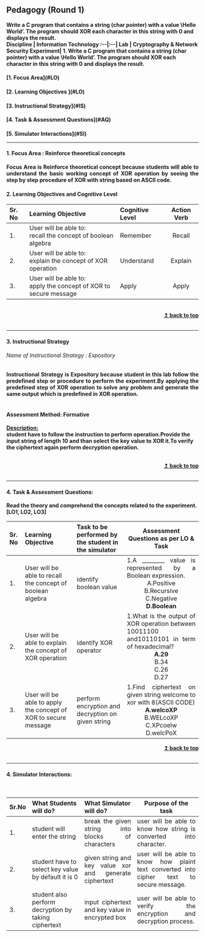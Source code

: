 ## Pedagogy (Round 1)
<b>Write a C program that contains a string (char pointer) with a value \Hello World’. The program should XOR each character in this string with 0 and displays the result. <a name="top"></a> </b><br>
<b>Discipline | <b>Information Technology
:--|:--|
<b> Lab | <b>Cryptography & Network Security
<b> Experiment|     <b> 1. Write a C program that contains a string (char pointer) with a value \Hello World’. The program should XOR each character in this string with 0 and displays the result.

<h4> [1. Focus Area](#LO)
<h4> [2. Learning Objectives ](#LO)
<h4> [3. Instructional Strategy](#IS)
<h4> [4. Task & Assessment Questions](#AQ)
<h4> [5. Simulator Interactions](#SI)
<hr>

<a name="LO"></a>
#### 1. Focus Area : Reinforce theoretical concepts<br>
<div align="justify">Focus Area is Reinforce theoretical concept because students will able to understand the basic working concept of XOR operation by seeing the step by step procedure of XOR with string based on ASCII code.</div>

#### 2. Learning Objectives and Cognitive Level


Sr. No |	Learning Objective	| Cognitive Level | Action Verb
:--|:--|:--|:-:
1.| User will be able to: <br>recall the concept of boolean algebra|Remember|Recall
2.| User will be able to: <br>explain the concept of XOR operation| Understand | Explain
3.| User will be able to: <br>apply the concept of XOR to secure message|Apply|Apply

<br/>
<div align="right">
    <b><a href="#top">↥ back to top</a></b>
</div>
<br/>
<hr>

<a name="IS"></a>
#### 3. Instructional Strategy
###### Name of Instructional Strategy  :   Expository <br>
<div align="justify">Instructional Strategy is Expository because student in this lab follow the predefined step or procedure to perform the experiment.By applying the predefined step of XOR operation to solve any problem and generate the same output which is predefined in XOR operation.</div><br>

####  Assessment Method: Formative
<u> <b>Description: </b> </u>
<br>
 student have to follow the instruction to perform operation.Provide the input string of length 10 and than select the key value to XOR it.To verify the ciphertext again perform decryption operation.

<br/>
<div align="right">
    <b><a href="#top">↥ back to top</a></b>
</div>
<br/>
<hr>

<a name="AQ"></a>
#### 4. Task & Assessment Questions:

Read the theory and comprehend the concepts related to the experiment. [LO1, LO2, LO3]
<br>

Sr. No |Learning Objective	| Task to be performed by <br> the student  in the simulator | Assessment Questions as per LO & Task
:--|:--|:--|:-:
1.|User will be able to recall the concept of boolean algebra|identify boolean value|<div align="justify">1.A ________ value is represented by a Boolean expression.<br></div> A.Positive<br>B.Recursive <br>C.Negative<br><b>D.Boolean</b><br>
2.|User will be able to explain the concept of XOR operation|identify XOR operator|<div align="justify">1.What is the output of XOR operation between 10011100 and10110101 in term of hexadecimal?<br></div><b>A.29</b><br>B.34<br>C.26<br>D.27<br>
3.|User will be able to apply the concept of XOR to secure message|perform encryption and decryption on given string|<div align="justify">1.Find ciphertext on given string welcome to xor with 8(ASCII CODE)<br></div><b>A.welcoXP</b><br>B.WELcoXP <br>C.XPcoelw<br>D.welcPoX<br>

<div align="right">
    <b><a href="#top">↥ back to top</a></b>
</div>
<br/>
<hr>

<a name="SI"></a>

#### 4. Simulator Interactions:
<br>

Sr.No | What Students will do? |	What Simulator will do?	| Purpose of the task
:--|:--|:--|:--:
1.|student will enter the string |<div align="justify">break the given string into blocks of characters</div>|<div align="justify">user will be able to know how string is converted into character.</div>
2.|student have to select key value by default it is 0 |<div align="justify">given string and key value xor and generate ciphertext</div>|<div align="justify">user will be able to know how plaint text converted into cipher text to secure message.</div>
3.|student also perform decryption by taking ciphertext |<div align="justify">input ciphertext and key value in encrypted box</div>|<div align="justify">user will be able to verify the encryption and decryption process.</div>
